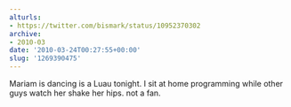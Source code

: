 ```yaml
---
alturls:
- https://twitter.com/bismark/status/10952370302
archive:
- 2010-03
date: '2010-03-24T00:27:55+00:00'
slug: '1269390475'
---
```


Mariam is dancing is a Luau tonight. I sit at home programming while other guys watch her shake her hips. not a fan.

